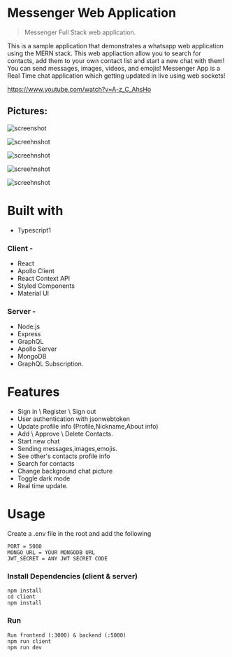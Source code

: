 # Messenger Web Application

> Messenger Full Stack web application.

This is a sample application that demonstrates a whatsapp web application using the MERN stack.
This web appliaction allow you to search for contacts, add them to your own contact list and start a new chat with them!
You can send messages, images, videos, and emojis!
Messenger App is a Real Time chat application which getting updated in live using web sockets!

https://www.youtube.com/watch?v=A-z_C_AhsHo

## Pictures:

![screenshot](https://github.com/amitshuu/messenger-app/blob/main/uploads/Main.png)

![screehnshot](https://github.com/amitshuu/messenger-app/blob/main/uploads/ContactInfoTab.png)

![screehnshot](https://github.com/amitshuu/messenger-app/blob/main/uploads/Profile.png)

![screehnshot](https://github.com/amitshuuw/messenger-app/blob/main/uploads/Darkmode.png)

![screehnshot](https://github.com/amitshuu/messenger-app/blob/main/uploads/ContactRequest.png)

# Built with

- Typescript1

### Client -

- React
- Apollo Client
- React Context API
- Styled Components
- Material UI

### Server -

- Node.js
- Express
- GraphQL
- Apollo Server
- MongoDB
- GraphQL Subscription.

# Features

- Sign in \ Register \ Sign out
- User authentication with jsonwebtoken
- Update profile info (Profile,Nickname,About info)
- Add \ Approve \ Delete Contacts.
- Start new chat
- Sending messages,images,emojis.
- See other's contacts profile info
- Search for contacts
- Change background chat picture
- Toggle dark mode
- Real time update.

# Usage

Create a .env file in the root and add the following

```
PORT = 5000
MONGO_URL = YOUR MONGODB URL
JWT_SECRET = ANY JWT SECRET CODE
```

### Install Dependencies (client & server)

```
npm install
cd client
npm install
```

### Run

```
Run frontend (:3000) & backend (:5000)
npm run client
npm run dev
```
